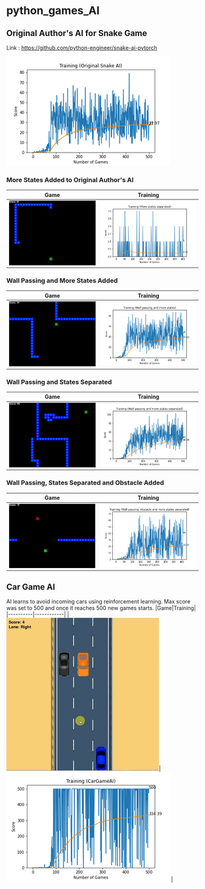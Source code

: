 # python_games_AI
 
## Original Author's AI for Snake Game
Link : https://github.com/python-engineer/snake-ai-pytorch

![Original Author's AI](Snake_Game/Original_Snake_AI/Original_Snake_AI.png)

### More States Added to Original Author's AI
|Game|Training|
|----------|------------|
|![More Stated](Snake_Game/more_states_separated/game.JPG) |![More Stated Added](Snake_Game/more_states_separated/More_states_separated.png)|

### Wall Passing and More States Added
|Game|Training|
|----------|------------|
|![More States Added and wall passing](Snake_Game/wall_passing_and_more_states/game.JPG)|![More States Added and wall passing](Snake_Game/wall_passing_and_more_states/Wall_passing_and_more_states.png)|

### Wall Passing and States Separated
|Game|Training|
|----------|------------|
|![Wall Passing and states Separated](Snake_Game/wall_passing_and_more_states_separated/game.JPG)|![Wall Passing and states Separated](Snake_Game/wall_passing_and_more_states_separated/Wall_passing_and_more_states_separated.png)|

### Wall Passing, States Separated and Obstacle Added
|Game|Training|
|----------|------------|
|![Wall Passing, Obstacle and states Separated](Snake_Game/wall_passing_new_block_and_more_states_separated/game.JPG)|![Wall Passing, Obstacle and states Separated](Snake_Game/wall_passing_new_block_and_more_states_separated/Wall_passing_obstacle_and_more_states_separated.png)|


## Car Game AI

AI learns to avoid incoming cars using reinforcement learning. Max score was set to 500 and once it reaches 500 new games starts.
|Game|Training|
|----------|------------|
|![car_game](Car_Game_AI/car_game.JPG)|![car_game_AI](Car_Game_AI/Car_Game_AI.png)|
